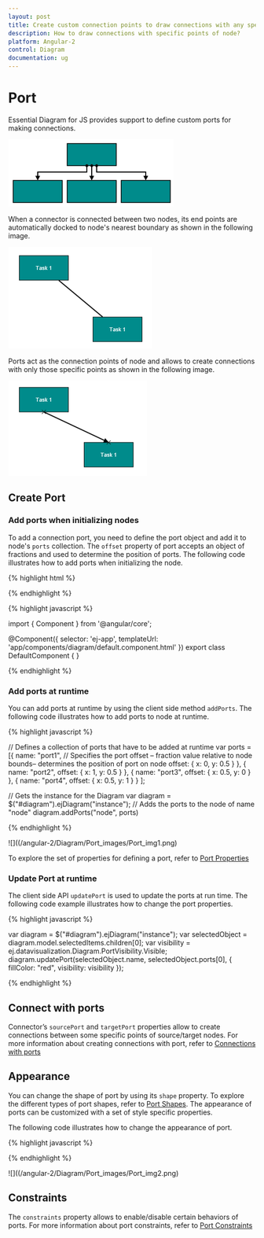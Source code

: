 ```yaml
---
layout: post
title: Create custom connection points to draw connections with any specific point of node
description: How to draw connections with specific points of node?
platform: Angular-2
control: Diagram
documentation: ug
---
```


# Port

Essential Diagram for JS provides support to define custom ports for making connections.

![](/angular-2/Diagram/Port_images/Port_img3.png)

When a connector is connected between two nodes, its end points are automatically docked to node's nearest boundary as shown in the following image. 

![](/angular-2/Diagram/Port_images/Port_img4.png)

Ports act as the connection points of node and allows to create connections with only those specific points as shown in the following image.

![](/angular-2/Diagram/Port_images/Port_img5.png)

## Create Port

### Add ports when initializing nodes

To add a connection port, you need to define the port object and add it to node's `ports` collection. The `offset` property of port accepts an object of fractions and used to determine the position of ports. The following code illustrates how to add ports when initializing the node.

{% highlight html %}

<div>
 <ej-diagram id="diagram" width="100%" height="600">
    <e-nodes>	
        <e-node name="node1" [width]="60" [height]="60" [offsetX]="100" [offsetY]="100">
            <e-ports>
                <e-port name="port1" visibility="visible" shape="square" fillColor="red"></e-port>
            </e-ports>
        </e-node>
    </e-nodes>
</ej-diagram>
</div>

{% endhighlight %} 

{% highlight javascript %}

import { Component } from '@angular/core';

@Component({
  selector: 'ej-app',
  templateUrl: 'app/components/diagram/default.component.html'
})
export class DefaultComponent {
  }

{% endhighlight %} 

### Add ports at runtime

You can add ports at runtime by using the client side method `addPorts`. The following code illustrates how to add ports to node at runtime.

{% highlight javascript %}

// Defines a collection of ports that have to be added at runtime
var ports = [{
        name: "port1",
        // Specifies the port offset – fraction value relative
        to node bounds– determines the position of port on node
        offset: {
            x: 0,
            y: 0.5
        }
    },
    {
        name: "port2",
        offset: {
            x: 1,
            y: 0.5
        }
    },
    {
        name: "port3",
        offset: {
            x: 0.5,
            y: 0
        }
    },
    {
        name: "port4",
        offset: {
            x: 0.5,
            y: 1
        }
    }
];

// Gets the instance for the Diagram
var diagram = $("#diagram").ejDiagram("instance");
// Adds the ports to the node of name "node"
diagram.addPorts("node", ports)

{% endhighlight %}

![]((/angular-2/Diagram/Port_images/Port_img1.png)

To explore the set of properties for defining a port, refer to [Port Properties](/api/js/ejDiagram#members:nodes-ports "Port Properties")

### Update Port at runtime

The client side API `updatePort` is used to update the ports at run time. The following code example illustrates how to change the port properties.

{% highlight javascript %}

var diagram = $("#diagram").ejDiagram("instance");
var selectedObject = diagram.model.selectedItems.children[0];
var visibility = ej.datavisualization.Diagram.PortVisibility.Visible;
diagram.updatePort(selectedObject.name, selectedObject.ports[0], {
    fillColor: "red",
    visibility: visibility
});

{% endhighlight %}

## Connect with ports

Connector’s `sourcePort` and `targetPort` properties allow to create connections between some specific points of source/target nodes. 
For more information about creating connections with port, refer to [Connections with ports](/angular-2/Diagram/Connector#connections-with-ports "Connections with ports")

## Appearance 

You can change the shape of port by using its `shape` property. To explore the different types of port shapes, refer to [Port Shapes](/api/js/global#portshapes "Port Shapes").
The appearance of ports can be customized with a set of style specific properties. 

The following code illustrates how to change the appearance of port.

{% highlight javascript %}

<div>
 <ej-diagram id="diagram" width="100%" height="600">
    <e-nodes>	
        <e-node name="node1" [width]="60" [height]="60" [offsetX]="100" [offsetY]="100">
            <e-ports>
                <e-port name="port1" visibility="visible" shape="circle" fillColor="yellow" size="12" borderColor="black" borderWidth="2" ></e-port>
            </e-ports>
        </e-node>
    </e-nodes>
</ej-diagram>
</div>
{% endhighlight %}

![]((/angular-2/Diagram/Port_images/Port_img2.png)

## Constraints

The `constraints` property allows to enable/disable certain behaviors of ports. For more information about port constraints, refer to [Port Constraints](/angular-2/Diagram/Constraints#portconstraints)